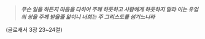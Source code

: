 > ***무슨 일을 하든지 마음을 다하여 주께 하듯하고 사람에게 하듯하지 말라 이는 유업의 상을 주께 받을줄 앎이니 너희는 주 그리스도를 섬기느니라***

(골로새서 3장 23~24절)